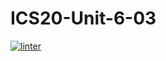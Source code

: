# ICS20-Unit-6-03
 [![linter](https://github.com/fiona-yuqi-zhang/ICS20-Unit-6-03/workflows/linter/badge.svg)](https://github.com/marketplace/actions/super-linter) 
